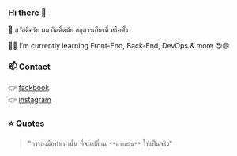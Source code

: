 ### Hi there 👋
🙋 สวัสดีครับ ผม กิตติ์ดนัย สกุลวรเกียรติ์ หรือตั้ว

🌱🌱 I’m currently learning Front-End, Back-End, DevOps & more 😍😄



### 📫 Contact
 👉 [fackbook](https://web.facebook.com/people/Kitdanay-Tua/100002806193744/)<br>
 👉 [instagram](https://www.instagram.com/kitdanay_01/?fbclid=IwAR3c5oLadb6dB8Yg0HRMTEKxr2hQGioofpKMqDEp7dkfumNrTcAeYK8MBqw)

### ⭐ Quotes
> "การลงมือทำเท่านั้น ที่จะเปลี่ยน `**ความฝัน**` ให้เป็นจริง"


<!--
**kitdanay/kitdanay** is a ✨ _special_ ✨ repository because its `README.md` (this file) appears on your GitHub profile.

Here are some ideas to get you started:

- 🔭 I’m currently working on ...
- 🌱 I’m currently learning ...
- 👯 I’m looking to collaborate on ...
- 🤔 I’m looking for help with ...
- 💬 Ask me about ...
- 📫 How to reach me: ...
- 😄 Pronouns: ...
- ⚡ Fun fact: ...
-->
